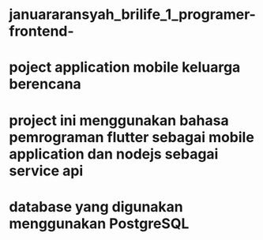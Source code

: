 # januararansyah_brilife_1_programer-frontend-

# poject application mobile keluarga berencana

# project ini menggunakan bahasa pemrograman flutter sebagai mobile application dan nodejs sebagai service api

# database yang digunakan menggunakan PostgreSQL
